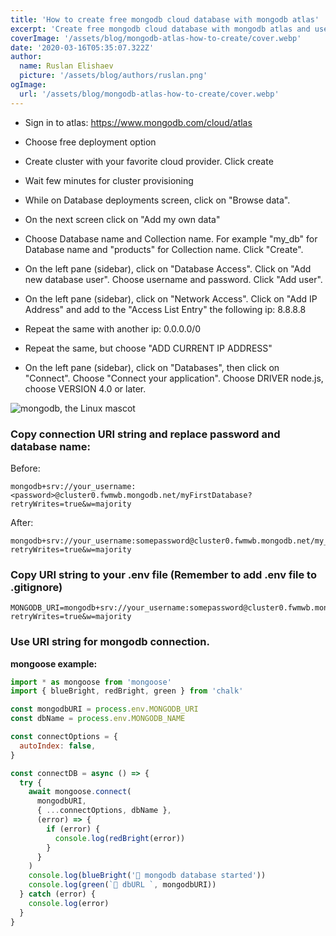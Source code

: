 ```yaml
---
title: 'How to create free mongodb cloud database with mongodb atlas'
excerpt: 'Create free mongodb cloud database with mongodb atlas and use it in your react application'
coverImage: '/assets/blog/mongodb-atlas-how-to-create/cover.webp'
date: '2020-03-16T05:35:07.322Z'
author:
  name: Ruslan Elishaev
  picture: '/assets/blog/authors/ruslan.png'
ogImage:
  url: '/assets/blog/mongodb-atlas-how-to-create/cover.webp'
---
```



- Sign in to atlas:
  https://www.mongodb.com/cloud/atlas

- Choose free deployment option
- Create cluster with your favorite cloud provider. Click create
- Wait few minutes for cluster provisioning
- While on Database deployments screen, click on "Browse data".
- On the next screen click on "Add my own data"
- Choose Database name and Collection name. For example "my_db" for Database name and "products" for Collection name. Click "Create".
- On the left pane (sidebar), click on "Database Access". Click on "Add new database user". Choose username and password. Click "Add user".
- On the left pane (sidebar), click on "Network Access". Click on "Add IP Address" and add to the "Access List Entry" the following ip: 8.8.8.8
- Repeat the same with another ip: 0.0.0.0/0
- Repeat the same, but choose "ADD CURRENT IP ADDRESS"
- On the left pane (sidebar), click on "Databases", then click on "Connect". Choose "Connect your application". Choose DRIVER node.js, choose VERSION 4.0 or later.


![mongodb, the Linux mascot](/assets/blog/mongodb-atlas-how-to-create/mongodb-connnect.png)
### Copy connection URI string and replace password and database name:

Before:

```shell
mongodb+srv://your_username:<password>@cluster0.fwmwb.mongodb.net/myFirstDatabase?retryWrites=true&w=majority
```

After:

```shell
mongodb+srv://your_username:somepassword@cluster0.fwmwb.mongodb.net/my_db?retryWrites=true&w=majority
```

### Copy URI string to your .env file (Remember to add .env file to .gitignore)

```shell
MONGODB_URI=mongodb+srv://your_username:somepassword@cluster0.fwmwb.mongodb.net/my_db?retryWrites=true&w=majority
```

### Use URI string for mongodb connection.

**mongoose example:**

```javascript
import * as mongoose from 'mongoose'
import { blueBright, redBright, green } from 'chalk'

const mongodbURI = process.env.MONGODB_URI
const dbName = process.env.MONGODB_NAME

const connectOptions = {
  autoIndex: false,
}

const connectDB = async () => {
  try {
    await mongoose.connect(
      mongodbURI,
      { ...connectOptions, dbName },
      (error) => {
        if (error) {
          console.log(redBright(error))
        }
      }
    )
    console.log(blueBright('🐣 mongodb database started'))
    console.log(green(`🙉 dbURL `, mongodbURI))
  } catch (error) {
    console.log(error)
  }
}
```
